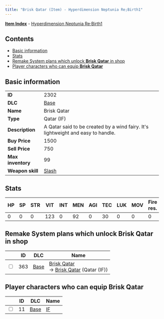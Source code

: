 ```yaml
---
title: "Brisk Qatar (Item) - Hyperdimension Neptunia Re;Birth1"
---
```


[**Item Index**](/neptunia/rb1/item/index.html) - [Hyperdimension Neptunia Re;Birth1](/neptunia/rb1)

## Contents

- [Basic information](#basic-information)
- [Stats](#stats)
- [Remake System plans which unlock **Brisk Qatar** in shop](#remake-system-plans-which-unlock-brisk-qatar-in-shop)
- [Player characters who can equip **Brisk Qatar**](#player-characters-who-can-equip-brisk-qatar)

## Basic information

|   |   |
| -- | -- |
| **ID** | 2302 |
| **DLC** | [Base](/neptunia/rb1/dlc/1-base.html) |
| **Name** | Brisk Qatar |
| **Type** | Qatar (IF) |
| **Description** | A Qatar said to be created by a wind fairy. It's lightweight and easy to handle. |
| **Buy Price** | 1500 |
| **Sell Price** | 750 |
| **Max inventory** | 99 |
| **Weapon skill** | [Slash](/neptunia/rb1/skill/1-2102-slash.html) |

## Stats

| HP | SP | STR | VIT | INT | MEN | AGI | TEC | LUK | MOV | Fire res. | Ice res. | Wind res. | Lightning res. |
| -- | -- | --- | --- | --- | --- | --- | --- | --- | --- | --------- | -------- | --------- | -------------- |
| 0 | 0 | 0 | 123 | 0 | 92 | 0 | 30 | 0 | 0 | 0 | 0 | 0 | 0 |

## Remake System plans which unlock **Brisk Qatar** in shop

|    | ID | DLC | Name |
| -- | -- | --- | ---- |
| <input type="checkbox" id="rb1-remake-1-363" class="trackbox" /> | 363 | [Base](/neptunia/rb1/dlc/1-base.html) | [Brisk Qatar](/neptunia/rb1/remake/1-363-brisk-qatar.html)<br />→ [Brisk Qatar](/neptunia/rb1/item/1-2302-brisk-qatar.html) (Qatar (IF)) |

## Player characters who can equip **Brisk Qatar**

|    | ID | DLC | Name |
| -- | -- | --- | ---- |
| <input type="checkbox" id="rb1-player-1-11" class="trackbox" /> | 11 | [Base](/neptunia/rb1/dlc/1-base.html) | [IF](/neptunia/rb1/player/1-11-if.html) |